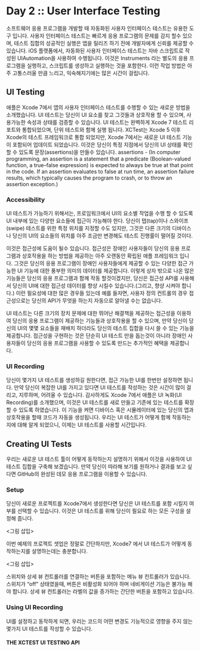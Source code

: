 # Day 2 :: User Interface Testing

소프트웨어 응용 프로그램을 개발할 때 자동화된 사용자 인터페이스 테스트는 유용한 도구 입니다. 사용자 인터페이스 테스트는 빠르게 응용 프로그램의 문제를 감지 할수 있으며, 테스트 집합의 성공적인 실행은 앱을 릴리즈 하기 전에 개발자에게 신뢰를 제공할 수 있습니다. iOS 플랫폼에서, 자동화된 사용자 인터페이스 테스트는 자바 스크립트로 작성된 UIAutomation을 사용하여 수행됩니다. 이것은 Instruments 라는 별도의 응용 프로그램을 실행하고, 스크립트를 생성하고 실행하는 것을 포함한다. 이런 작업 방법은 아주 고통스러울 만큼 느리고, 익숙해지기에는 많은 시간이 걸립니다.

## UI Testing

애플은 Xcode 7에서 앱의 사용자 인터페이스 테스트를 수행할 수 있는 새로운 방법을 소개했습니다. UI 테스트는 당신이 UI 요소를 찾고 그것들과 상호작용 할 수 있으며, 사용가능한 속성과 상태를 검증할 수 있습니다. UI 테스트는 완벽하게 Xcode 7 테스트 리포트와 통합되었으며, 단위 테스트와 함께 실행 됩니다. XCTest는 Xcode 5 이후 Xcode의 테스트 프레임워크로 통합 되었지만, Xcode 7에서는 새로운 UI 테스트 기능이 포함되어 업데이트 되었습니다. 이것은 당신이 특정 지점에서 당신의 UI 상태를 확인할 수 있도록 문장(assertions)을 만들수 있습니다. 
assertions - (In computer programming, an assertion is a statement that a predicate (Boolean-valued function, a true–false expression) is expected to always be true at that point in the code. If an assertion evaluates to false at run time, an assertion failure results, which typically causes the program to crash, or to throw an assertion exception.)

### Accessibility
UI 테스트가 가능하기 위해서는, 프로임워크에서 UI의 요소별 작업을 수행 할 수 있도록 UI 내부에 있는 다양한 요소들에 접근이 가능해야 한다. 당신이 탭(tap)이나 스와이프(swipe) 테스트를 위한 특정 위치를 지정할 수도 있지만, 그것은 다른 크기의 디바이스나 당신의 UI의 요소들의 위치를 아주 조금만 변경해도 테스트 진행률이 떨어질 것이다. 

이것은 접근성에 도움이 될수 있습니다. 접근성은 장애인 사용자들이 당신의 응용 프로그램과 상호작용을 하는 방법을 제공하는 아주 오랜동안 확립된 애플 프레임워크 입니다. 그것은 당신의 응용 프로그램이 장애인 사용자들에게 제공할 수 있는 다양한 접근 가능한 UI 기능에 대한 풍부한 의미의 데이터를 제공합니다. 이렇게 상자 밖으로 나온 많은 기능들은 당신의 응용 프로그램과 함께 작동 할것이겠지만, 당신은 접근성 API를 사용해서 당신의 UI에 대한 접근성 데이터를 향샹 시킬수 있습니다.(그리고, 향샹 시켜야 합니다.) 이런 필요성에 대한 많은 경우들 있는데 예를 들자면, 사용자 정의 컨트롤의 경우 접근성으로는 당신의 API가 무엇을 하는지 자동으로 알아낼 수는 없습니다. 

UI 테스트는 다른 크기의 장치 문제에 대한 뛰어난 해결책을 제공하는 접근성을 이용하여 당신의 응용 프로그램이 제공하는 기능들과 상호작용을 할 수 있으며, 만약 당신이 당신의 UI의 몇몇 요소들을 재배치 하더라도 당신의 테스트 집합을 다시 쓸 수 있는 기능을 제공합니다. 접근성을 구현하는 것은 단순히 UI 테스트 만을 돕는것이 아니라 장애인 사용자들이 당신의 응용 프로그램을 사용할 수 있도록 만드는 추가적인 혜택을 제공합니다.

### UI Recording
당신이 몇가지 UI 테스트를 생성하길 원한다면, 접근 가능한 UI를 한번만 설정하면 됩니다. 만약 당신이 복잡한 UI를 가지고 있다면 UI 테스트를 작성하는 것은 시간이 많이 걸리고, 지루하며, 어려울 수 있습니다. 감사하게도 Xcode 7에서 애플은 UI 녹화(UI Recording)를 소개했으며, 이것은 UI 테스트를 새로 만들고 기존에 있는 테스트를 확장할 수 있도록 하였습니다. 이 기능을 켜면 디바이스 혹은 시뮬레이터에 있는 당신의 앱과 상호작용을 할때 코드가 자동을 생성됩니다. 우리는 UI 테스트가 어떻게 함께 작동하는지에 대해 알게 되었으니, 이제는 UI 테스트를 사용할 시간입니다.


## Creating UI Tests
우리는 새로운 UI 테스트 툴이 어떻게 동작하는지 설명하기 위해서 이것을 사용하여 UI 테스트 집합을 구축해 보겠습니다. 만약 당신이 따라해 보기를 원하거나 결과를 보고 싶다면 GitHub의 완성된 데모 응용 프로그램을 이용할 수 있습니다. 

### Setup
당신이 새로운 프로젝트를 Xcode7에서 생성한다면 당신은 UI 테스트를 포함 시킬지 여부를 선택할 수 있습니다. 이것은 UI 테스트를 위해 당신이 필요로 하는 모든 구성을 설정해 줍니다.

\<그림 삽입\>

이번 예제의 프로젝트 셋업은 정말로 간단하지만, Xcode7 에서 UI 테스트가 어떻게 동작하는지를 설명하는데는 충분합니다. 

\<그림 삽입\>

스위치와 상세 뷰 컨트롤러를 연결하는 버튼을 포함하는 메뉴 뷰 컨트롤러가 있습니다. 스위치가 “off” 상태였을때, 버튼은 비활성화 되어야 하며 네비게이션 기능은 불가능 해야 합니다. 상세 뷰 컨트롤러는 라벨의 값을 증가하는 간단한 버튼을 포함하고 있습니다. 

### Using UI Recording 
UI를 설정하고 동작하게 되면, 우리는 코드의 어떤 변경도 기능적으로 영향을 주지 않는 몇가지 UI 테스트를 작성할 수 있습니다. 

#### THE XCTEST UI TESTING API



 
